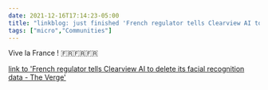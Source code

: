 ```yaml
---
date: 2021-12-16T17:14:23-05:00
title: "linkblog: just finished 'French regulator tells Clearview AI to delete its facial recognition data - The Verge'"
tags: ["micro","Communities"]
---
```

Vive la France ! 🇫🇷🇫🇷🇫🇷
 
[link to 'French regulator tells Clearview AI to delete its facial recognition data - The Verge'](https://www.theverge.com/2021/12/16/22840179/france-cnil-clearview-ai-facial-recognition-privacy-gdpr)
